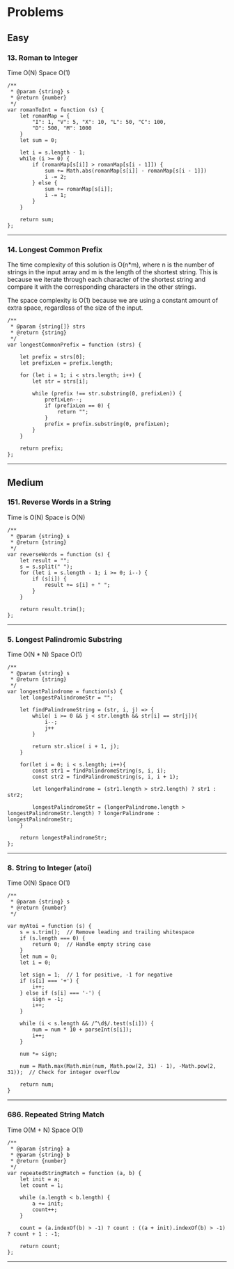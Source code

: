 # Problems

## Easy

### 13. Roman to Integer
Time O(N)
Space O(1)

```
/**
 * @param {string} s
 * @return {number}
 */
var romanToInt = function (s) {
    let romanMap = {
        "I": 1, "V": 5, "X": 10, "L": 50, "C": 100,
        "D": 500, "M": 1000
    }
    let sum = 0;

    let i = s.length - 1;
    while (i >= 0) {
        if (romanMap[s[i]] > romanMap[s[i - 1]]) {
            sum += Math.abs(romanMap[s[i]] - romanMap[s[i - 1]])
            i -= 2;
        } else {
            sum += romanMap[s[i]];
            i -= 1;
        }
    }

    return sum;
};
```

***

### 14. Longest Common Prefix

The time complexity of this solution is O(n*m), where n is the number of strings in the input array and m is the length of the shortest string. This is because we iterate through each character of the shortest string and compare it with the corresponding characters in the other strings.

The space complexity is O(1) because we are using a constant amount of extra space, regardless of the size of the input.

```
/**
 * @param {string[]} strs
 * @return {string}
 */
var longestCommonPrefix = function (strs) {

    let prefix = strs[0];
    let prefixLen = prefix.length;

    for (let i = 1; i < strs.length; i++) {
        let str = strs[i];

        while (prefix !== str.substring(0, prefixLen)) {
            prefixLen--;
            if (prefixLen == 0) {
                return "";
            }
            prefix = prefix.substring(0, prefixLen);
        }
    }

    return prefix;
};
```

***





## Medium

### 151. Reverse Words in a String
Time is O(N)
Space is O(N)

```
/**
 * @param {string} s
 * @return {string}
 */
var reverseWords = function (s) {
    let result = "";
    s = s.split(" ");
    for (let i = s.length - 1; i >= 0; i--) {
        if (s[i]) {
            result += s[i] + " ";
        }
    }

    return result.trim();
};
```

***

### 5. Longest Palindromic Substring

Time O(N * N)
Space O(1)

```
/**
 * @param {string} s
 * @return {string}
 */
var longestPalindrome = function(s) {
    let longestPalindromeStr = "";

    let findPalindromeString = (str, i, j) => {
        while( i >= 0 && j < str.length && str[i] == str[j]){
            i--;
            j++
        }

        return str.slice( i + 1, j);
    }

    for(let i = 0; i < s.length; i++){
        const str1 = findPalindromeString(s, i, i);
        const str2 = findPalindromeString(s, i, i + 1);

        let longerPalindrome = (str1.length > str2.length) ? str1 : str2;

        longestPalindromeStr = (longerPalindrome.length > longestPalindromeStr.length) ? longerPalindrome : longestPalindromeStr;
    }

    return longestPalindromeStr;
};
```

***

### 8. String to Integer (atoi)

Time O(N)
Space O(1)

```
/**
 * @param {string} s
 * @return {number}
 */

var myAtoi = function (s) {
    s = s.trim();  // Remove leading and trailing whitespace
    if (s.length === 0) {
        return 0;  // Handle empty string case
    }
    let num = 0;
    let i = 0;
    
    let sign = 1;  // 1 for positive, -1 for negative
    if (s[i] === '+') {
        i++;
    } else if (s[i] === '-') {
        sign = -1;
        i++;
    }

    while (i < s.length && /^\d$/.test(s[i])) {
        num = num * 10 + parseInt(s[i]);
        i++;
    }

    num *= sign;

    num = Math.max(Math.min(num, Math.pow(2, 31) - 1), -Math.pow(2, 31));  // Check for integer overflow
    
    return num;
}

```

***


### 686. Repeated String Match

Time O(M + N)
Space O(1)

```
/**
 * @param {string} a
 * @param {string} b
 * @return {number}
 */
var repeatedStringMatch = function (a, b) {
    let init = a;
    let count = 1;

    while (a.length < b.length) {
        a += init;
        count++;
    }

    count = (a.indexOf(b) > -1) ? count : ((a + init).indexOf(b) > -1) ? count + 1 : -1;

    return count;
};

```

***
